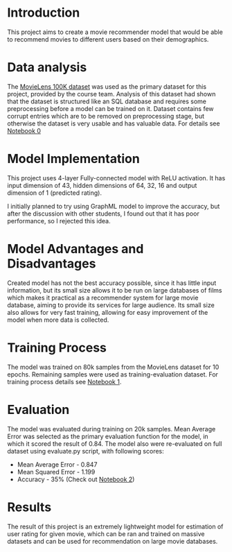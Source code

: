 # Introduction

This project aims to create a movie recommender model that would be able to recommend movies to different users based on their demographics.

# Data analysis
The [MovieLens 100K dataset](https://grouplens.org/datasets/movielens/100k/) was used as the primary dataset for this project, provided by the course team. Analysis of this dataset had shown that the dataset is structured like an SQL database and requires some preprocessing before a model can be trained on it. Dataset contains few corrupt entries which are to be removed on preprocessing stage, but otherwise the dataset is very usable and has valuable data. For details see [Notebook 0](../notebooks/0%20-%20Dataset%20exploration.ipynb)

# Model Implementation
This project uses 4-layer Fully-connected model with ReLU activation. It has input dimension of 43, hidden dimensions of 64, 32, 16 and output dimension of 1 (predicted rating).

I initially planned to try using GraphML model to improve the accuracy, but after the discussion with other students, I found out that it has poor performance, so I rejected this idea.

# Model Advantages and Disadvantages
Created model has not the best accuracy possible, since it has little input information, but its small size allows it to be run on large databases of films which makes it practical as a recommender system for large movie database, aiming to provide its services for large audience. Its small size also allows for very fast training, allowing for easy improvement of the model when more data is collected.

# Training Process
The model was trained on 80k samples from the MovieLens dataset for 10 epochs. Remaining samples were used as training-evaluation dataset. For training process details see [Notebook 1](../notebooks/1%20-%20Classical%20model.ipynb).

# Evaluation
The model was evaluated during training on 20k samples. Mean Average Error was selected as the primary evaluation function for the model, in which it scored the result of 0.84.
The model also were re-evaluated on full dataset using evaluate.py script, with following scores:

- Mean Average Error - 0.847
- Mean Squared Error - 1.199
- Accuracy - 35% (Check out [Notebook 2](../notebooks/2%20-%20Evaluation.ipynb))

# Results
The result of this project is an extremely lightweight model for estimation of user rating for given movie, which can be ran and trained on massive datasets and can be used for recommendation on large movie databases.
